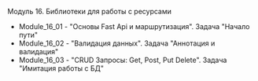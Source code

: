 Модуль 16. Библиотеки для работы с ресурсами
- Module_16_01 - "Основы Fast Api и маршрутизация". Задача "Начало пути"
- Module_16_02 - "Валидация данных". Задача "Аннотация и валидация"
- Module_16_03 - "CRUD Запросы: Get, Post, Put Delete". Задача "Имитация работы с БД"
